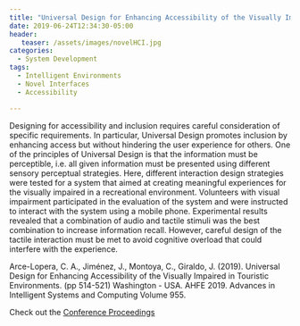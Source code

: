 ```yaml
---
title: "Universal Design for Enhancing Accessibility of the Visually Impaired in Touristic Environments"
date: 2019-06-24T12:34:30-05:00
header:
   teaser: /assets/images/novelHCI.jpg
categories:
  - System Development
tags:
  - Intelligent Environments
  - Novel Interfaces
  - Accessibility

---
```

Designing for accessibility and inclusion requires careful consideration of specific requirements. 
In particular, Universal Design promotes inclusion by enhancing access but without hindering the 
user experience for others. One of the principles of Universal Design is that the information must 
be perceptible, i.e. all given information must be presented using different sensory perceptual strategies. 
Here, different interaction design strategies were tested for a system that aimed at creating meaningful 
experiences for the visually impaired in a recreational environment. Volunteers with visual impairment 
participated in the evaluation of the system and were instructed to interact with the system using a mobile 
phone. Experimental results revealed that a combination of audio and tactile stimuli was the best combination 
to increase information recall. However, careful design of the tactile interaction must be met to avoid 
cognitive overload that could interfere with the experience.

Arce-Lopera, C. A., Jiménez, J., Montoya, C., Giraldo, J. (2019). 
Universal Design for Enhancing Accessibility of the Visually Impaired in Touristic Environments. 
(pp 514-521) Washington - USA. AHFE 2019. Advances in Intelligent Systems and Computing Volume 955.

Check out the [Conference Proceedings][URL] 

[URL]:  https://link.springer.com/chapter/10.1007/978-3-030-20227-9_48